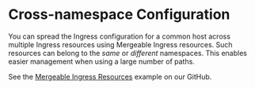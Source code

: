 # Cross-namespace Configuration

You can spread the Ingress configuration for a common host across multiple Ingress resources using Mergeable Ingress resources. Such resources can belong to the *same* or *different* namespaces. This enables easier management when using a large number of paths.

See the [Mergeable Ingress Resources](https://github.com/nginxinc/kubernetes-ingress/tree/v1.6.0/examples/mergeable-ingress-types) example on our GitHub.
